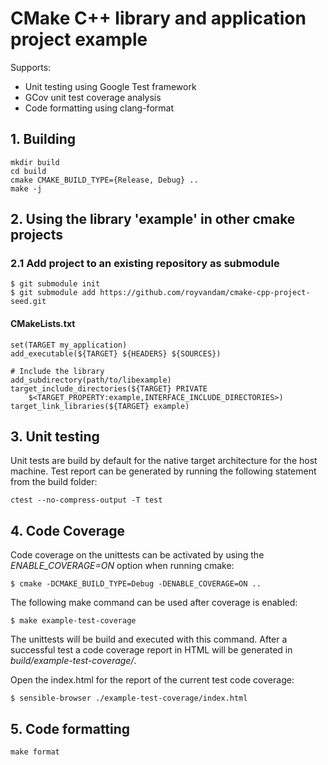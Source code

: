 # CMake C++ library and application project example

Supports:

- Unit testing using Google Test framework
- GCov unit test coverage analysis
- Code formatting using clang-format

## 1. Building

```
mkdir build
cd build
cmake CMAKE_BUILD_TYPE={Release, Debug} ..
make -j
```

## 2. Using the library 'example' in other cmake projects

### 2.1 Add project to an existing repository as submodule

```
$ git submodule init
$ git submodule add https://github.com/royvandam/cmake-cpp-project-seed.git
```

#### CMakeLists.txt

```
set(TARGET my_application)
add_executable(${TARGET} ${HEADERS} ${SOURCES})

# Include the library
add_subdirectory(path/to/libexample)
target_include_directories(${TARGET} PRIVATE
    $<TARGET_PROPERTY:example,INTERFACE_INCLUDE_DIRECTORIES>)
target_link_libraries(${TARGET} example)
```

## 3. Unit testing

Unit tests are build by default for the native target architecture for the host machine. Test report can be generated by running the following statement from the build folder:

```
ctest --no-compress-output -T test
```

## 4. Code Coverage

Code coverage on the unittests can be activated by using the *ENABLE_COVERAGE=ON* option when running cmake:

```
$ cmake -DCMAKE_BUILD_TYPE=Debug -DENABLE_COVERAGE=ON ..
```

The following make command can be used after coverage is enabled:

```
$ make example-test-coverage
```

The unittests will be build and executed with this command. After a successful test a code coverage report in HTML will be generated in *build/example-test-coverage/*.

Open the index.html for the report of the current test code coverage:

```
$ sensible-browser ./example-test-coverage/index.html
```

## 5. Code formatting

```
make format
```

